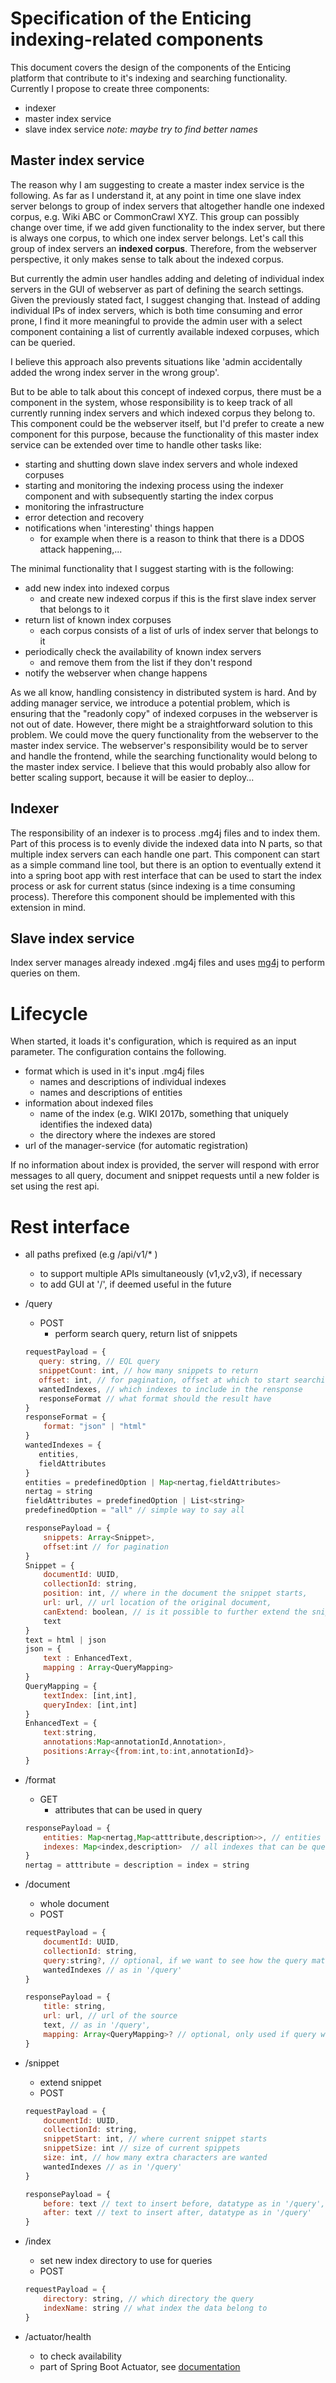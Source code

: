 # Specification of the Enticing indexing-related components

This document covers the design of the components of the Enticing platform that contribute to it's indexing and searching functionality. 
Currently I propose to create three components: 

* indexer 
* master index service 
* slave index service
*note: maybe try to find better names*

## Master index service
The reason why I am suggesting to create a master index service is the following. As far as I understand it, 
at any point in time one slave index server belongs to group of index servers that altogether handle one indexed corpus, e.g. Wiki ABC or CommonCrawl XYZ.
This group can possibly change over time, if we add given functionality to the index server, but there is always one corpus, 
to which one index server belongs. Let's call this group of index servers an **indexed corpus**. Therefore, 
from the webserver perspective, it only makes sense to talk about the indexed corpus. 

But currently the admin user handles adding and deleting of individual index servers in the GUI of webserver 
as part of defining the search settings. Given the previously stated fact, I suggest changing that. 
Instead of adding individual IPs of index servers, which is both time consuming and error prone, 
I find it more meaningful to provide the admin user with a select component containing a list of currently available indexed corpuses, 
which can be queried. 

I believe this approach also prevents situations like 'admin accidentally added the wrong index server in the wrong group'.

But to be able to talk about this concept of indexed corpus, there must be a component in the system, 
whose responsibility is to keep track of all currently running index servers and which indexed corpus they belong to.
This component could be the webserver itself, but I'd prefer to create a new component for this purpose, 
because the functionality of this master index service can be extended over time to handle other tasks like:

* starting and shutting down slave index servers and whole indexed corpuses 
* starting and monitoring the indexing process using the indexer component and with subsequently starting the index corpus
* monitoring the infrastructure 
* error detection and recovery
* notifications when 'interesting' things happen
    * for example when there is a reason to think that there is a DDOS attack happening,... 

The minimal functionality that I suggest starting with is the following:
* add new index into indexed corpus
    * and create new indexed corpus if this is the first slave index server that belongs to it
* return list of known index corpuses
    * each corpus consists of a list of urls of index server that belongs to it
* periodically check the availability of known index servers 
    * and remove them from the list if they don't respond 
* notify the webserver when change happens 

As we all know, handling consistency in distributed system is hard. And by adding manager service, 
we introduce a potential problem, which is ensuring that the "readonly copy" of indexed corpuses in the webserver is not out of date.
However, there might be a straightforward solution to this problem. 
We could move the query functionality from the webserver to the master index service.
The webserver's responsibility would be to server and handle the frontend, while the searching functionality would 
belong to the master index service. I believe that this would probably also allow for better scaling support, 
because it will be easier to deploy... 
     

## Indexer 
The responsibility of an indexer is to process .mg4j files and to index them. Part of this process is to evenly divide the 
indexed data into N parts, so that multiple index servers can each handle one part. 
This component can start as a simple command line tool, but there is an option to eventually extend it 
into a spring boot app with rest interface that can be used to start the index process or ask for current status 
(since indexing is a time consuming process). Therefore this component should be implemented with this extension in mind.

## Slave index service

Index server manages already indexed .mg4j files and uses [mg4j](http://mg4j.di.unimi.it/) to perform queries on them.

# Lifecycle
When started, it loads it's configuration, which is required as an input parameter. The configuration contains the following. 
* format which is used in it's input .mg4j files
    * names and descriptions of individual indexes
    * names and descriptions of entities
* information about indexed files
    * name of the index (e.g. WIKI 2017b, something that uniquely identifies the indexed data)  
    * the directory where the indexes are stored
*  url of the manager-service (for automatic registration)

If no information about index is provided, the server will respond with error messages to all query, document and snippet requests 
until a new folder is set using the rest api. 

# Rest interface
* all paths prefixed (e.g /api/v1/* )
    * to support multiple APIs simultaneously (v1,v2,v3), if necessary
    * to add GUI at '/', if deemed useful in the future

* /query
     * POST
        * perform search query, return list of snippets
    ```javascript
    requestPayload = {
       query: string, // EQL query
       snippetCount: int, // how many snippets to return
       offset: int, // for pagination, offset at which to start searching
       wantedIndexes, // which indexes to include in the rensponse
       responseFormat // what format should the result have
    }
    responseFormat = {
        format: "json" | "html"
    }  
    wantedIndexes = {
       entities,
       fieldAttributes
    }
    entities = predefinedOption | Map<nertag,fieldAttributes>
    nertag = string
    fieldAttributes = predefinedOption | List<string> 
    predefinedOption = "all" // simple way to say all
    ```
    ```javascript
    responsePayload = {
        snippets: Array<Snippet>,
        offset:int // for pagination
    }
    Snippet = {
        documentId: UUID,
        collectionId: string,
        position: int, // where in the document the snippet starts,
        url: url, // url location of the original document,
        canExtend: boolean, // is it possible to further extend the snippet?
        text
    } 
    text = html | json
    json = {
        text : EnhancedText,
        mapping : Array<QueryMapping>
    }
    QueryMapping = {
        textIndex: [int,int],
        queryIndex: [int,int]
    }
    EnhancedText = {  
        text:string,
        annotations:Map<annotationId,Annotation>,
        positions:Array<{from:int,to:int,annotationId}>
    }
    ```
* /format
    * GET
        * attributes that can be used in query
    ```javascript
    responsePayload = {
        entities: Map<nertag,Map<atttribute,description>>, // entities and their attributes
        indexes: Map<index,description>  // all indexes that can be queried
    }
    nertag = atttribute = description = index = string
    ```  
* /document
    * whole document
    * POST 
    ```javascript
    requestPayload = {
        documentId: UUID,
        collectionId: string,
        query:string?, // optional, if we want to see how the query match the document
        wantedIndexes // as in '/query'  
    }
    ```
    ```javascript
    responsePayload = {
        title: string,
        url: url, // url of the source
        text, // as in '/query',
        mapping: Array<QueryMapping>? // optional, only used if query was specified
    }
    
    ```
* /snippet
    * extend snippet
    * POST
    ```javascript
    requestPayload = {
        documentId: UUID,
        collectionId: string,
        snippetStart: int, // where current snippet starts
        snippetSize: int // size of current spippets
        size: int, // how many extra characters are wanted
        wantedIndexes // as in '/query'
    }
    ```
    ```javascript
    responsePayload = {
        before: text // text to insert before, datatype as in '/query',
        after: text // text to insert after, datatype as in '/query'  
    }
    ```
 * /index
    * set new index directory to use for queries 
    * POST
    ```javascript
    requestPayload = {   
        directory: string, // which directory the query
        indexName: string // what index the data belong to
    }
    ```
 
 * /actuator/health
    * to check availability
    * part of Spring Boot Actuator, see [documentation](https://docs.spring.io/spring-boot/docs/current/reference/html/production-ready-endpoints.html)
    
